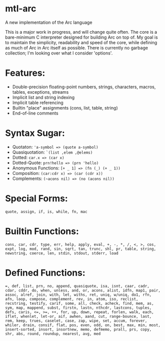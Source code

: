 mtl-arc
=======
A new implementation of the Arc language

This is a major work in progress, and will change quite often. 
The core is a bare-minimum C interpreter designed for building Arc on top of. 
My goal is to maintain the simplicity, readability and speed of the core, while defining as much of Arc in Arc itself as possible. 
There is currently no garbage collection; I'm looking over what I consider 'options'.

Features:
=========
* Double-precision floating-point numbers, strings, characters, macros, tables, exceptions, streams
* Implicit list and string indexing
* Implicit table referencing
* Builtin "place" assignments (cons, list, table, string)
* End-of-line comments

Syntax Sugar:
=============
* Quotaton: ``` 'a-symbol => (quote a-symbol) ```
* Quasiquotation: ``` `(list ,elem ,@elems) ```
* Dotted: ``` car.x => (car x) ```
* Dotted-Quote: ``` prn!hello => (prn 'hello) ```
* Anonymous Functions: ``` [+ _ 1] => (fn (_) (+ _ 1)) ```
* Composition: ``` (car:cdr x) => (car (cdr x)) ```
* Complements: ``` (~acons nil) => (no (acons nil)) ```

Special Forms:
==============
```quote, assign, if, is, while, fn, mac```

Builtin Functions:
==================
```cons, car, cdr, type, err, help, apply, eval, +, -, *, /, <, >, cos, expt, log, mod, rand, sin, sqrt, tan, trunc, shl, pr, table, string, newstring, coerce, len, stdin, stdout, stderr, load```

Defined Functions:
==================
```=, def, list, prn, no, append, quasiquote, isa, isnt, caar, cadr, cdar, cddr, do, when, unless, and, or, acons, alist, idfn, map1, pair, assoc, alref, join, with, let, withs, ret, uniq, w/uniq, do1, rfn, afn, loop, compose, complement, rev, in, atom, iso, reclist, recstring, testify, carif, some, all, check, acheck, find, mem, as, sym, map, mappend, subst, firstn, lastn, nthcdr, lastcons, tuples, defs, caris, <=, >=, ++, for, up, down, repeat, forlen, walk, each, iflet, whenlet, let-or, aif, awhen, aand, cut, range-bounce, last, rem, keep, trues, caselet, case, zap, wipe, set, accum, forever, whiler, drain, consif, flat, pos, even, odd, on, best, max, min, most, insert-sorted, insort, insortnew, memo, defmemo, prall, prs, copy, shr, abs, round, roundup, nearest, avg, med```